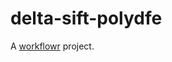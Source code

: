 # delta-sift-polydfe

A [workflowr][] project.

[workflowr]: https://github.com/jdblischak/workflowr
